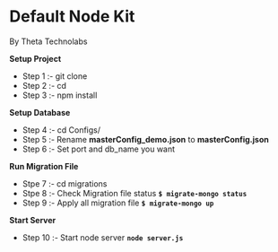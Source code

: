 # **Default Node Kit** #
By Theta Technolabs

**Setup Project**

* Step 1 :- git clone <repository link> <directory name>
* Step 2 :- cd <directory name>
* Step 3 :- npm install

**Setup Database**

* Step 4 :- cd Configs/
* Step 5 :- Rename **masterConfig_demo.json** to **masterConfig.json**
* Step 6 :- Set port and db_name you want


**Run Migration File**

* Stpe 7 :- cd migrations
* Stpe 8 :- Check Migration file status
**`$ migrate-mongo status`**
* Step 9 :- Apply all migration file
**`$ migrate-mongo up`**

**Start Server**

* Step 10 :- Start node server
**`node server.js`**
